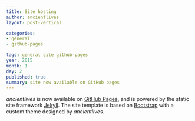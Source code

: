 ```yaml
---
title: Site hosting 
author: ancientlives
layout: post-vertical

categories:
- general
- github-pages

tags: general site github-pages
year: 2015
month: 1
day: 2
published: true
summary: site now available on GitHub pages
---
```


*ancientlives* is now available on [GitHub Pages](https://pages.github.com/), and is powered by the static site framework
[Jekyll](http://jekyllrb.com). The site template is based on [Bootstrap](http://getbootstrap.com/) with a custom theme designed 
by *ancientlives*.

